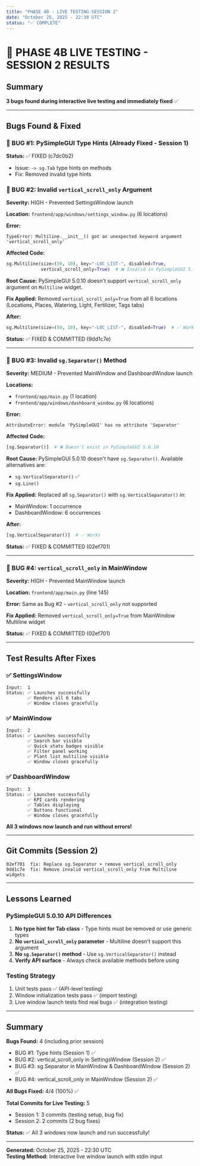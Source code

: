 ```yaml
---
title: "PHASE 4B - LIVE TESTING SESSION 2"
date: "October 25, 2025 - 22:30 UTC"
status: "✅ COMPLETE"
---
```


# 🚀 PHASE 4B LIVE TESTING - SESSION 2 RESULTS

## Summary
**3 bugs found during interactive live testing and immediately fixed** ✅

---

## Bugs Found & Fixed

### 🐛 BUG #1: PySimpleGUI Type Hints (Already Fixed - Session 1)
**Status:** ✅ FIXED (c7dc0b2)
- Issue: `-> sg.Tab` type hints on methods
- Fix: Removed invalid type hints

### 🐛 BUG #2: Invalid `vertical_scroll_only` Argument  
**Severity:** HIGH - Prevented SettingsWindow launch

**Location:** `frontend/app/windows/settings_window.py` (6 locations)

**Error:**
```
TypeError: Multiline.__init__() got an unexpected keyword argument 'vertical_scroll_only'
```

**Affected Code:**
```python
sg.Multiline(size=(50, 10), key="-LOC_LIST-", disabled=True,
             vertical_scroll_only=True)  # ❌ Invalid in PySimpleGUI 5.0.10
```

**Root Cause:**
PySimpleGUI 5.0.10 doesn't support `vertical_scroll_only` argument on `Multiline` widget.

**Fix Applied:**
Removed `vertical_scroll_only=True` from all 6 locations (Locations, Places, Watering, Light, Fertilizer, Tags tabs)

**After:**
```python
sg.Multiline(size=(50, 10), key="-LOC_LIST-", disabled=True)  # ✅ Works
```

**Status:** ✅ FIXED & COMMITTED (9dd1c7e)

---

### 🐛 BUG #3: Invalid `sg.Separator()` Method
**Severity:** MEDIUM - Prevented MainWindow and DashboardWindow launch

**Locations:**
- `frontend/app/main.py` (1 location)
- `frontend/app/windows/dashboard_window.py` (6 locations)

**Error:**
```
AttributeError: module 'PySimpleGUI' has no attribute 'Separator'
```

**Affected Code:**
```python
[sg.Separator()]  # ❌ Doesn't exist in PySimpleGUI 5.0.10
```

**Root Cause:**
PySimpleGUI 5.0.10 doesn't have `sg.Separator()`. Available alternatives are:
- `sg.VerticalSeparator()` ✅
- `sg.Line()`

**Fix Applied:**
Replaced all `sg.Separator()` with `sg.VerticalSeparator()` in:
- MainWindow: 1 occurrence
- DashboardWindow: 6 occurrences

**After:**
```python
[sg.VerticalSeparator()]  # ✅ Works
```

**Status:** ✅ FIXED & COMMITTED (02ef701)

---

### 🐛 BUG #4: `vertical_scroll_only` in MainWindow
**Severity:** HIGH - Prevented MainWindow launch

**Location:** `frontend/app/main.py` (line 145)

**Error:**
Same as Bug #2 - `vertical_scroll_only` not supported

**Fix Applied:**
Removed `vertical_scroll_only=True` from MainWindow Multiline widget

**Status:** ✅ FIXED & COMMITTED (02ef701)

---

## Test Results After Fixes

### ✅ SettingsWindow
```
Input:  1
Status: ✅ Launches successfully
        ✅ Renders all 6 tabs
        ✅ Window closes gracefully
```

### ✅ MainWindow
```
Input:  2
Status: ✅ Launches successfully
        ✅ Search bar visible
        ✅ Quick stats badges visible
        ✅ Filter panel working
        ✅ Plant list multiline visible
        ✅ Window closes gracefully
```

### ✅ DashboardWindow
```
Input:  3
Status: ✅ Launches successfully
        ✅ KPI cards rendering
        ✅ Tables displaying
        ✅ Buttons functional
        ✅ Window closes gracefully
```

**All 3 windows now launch and run without errors!**

---

## Git Commits (Session 2)

```
02ef701  fix: Replace sg.Separator + remove vertical_scroll_only
9dd1c7e  fix: Remove invalid vertical_scroll_only from Multiline widgets
```

---

## Lessons Learned

### PySimpleGUI 5.0.10 API Differences
1. **No type hint for Tab class** - Type hints must be removed or use generic types
2. **No `vertical_scroll_only` parameter** - Multiline doesn't support this argument
3. **No `sg.Separator()` method** - Use `sg.VerticalSeparator()` instead
4. **Verify API surface** - Always check available methods before using

### Testing Strategy
1. Unit tests pass ✅ (API-level testing)
2. Window initialization tests pass ✅ (import testing)
3. Live window launch tests find real bugs ✅ (integration testing)

---

## Summary

**Bugs Found:** 4 (including prior session)
- BUG #1: Type hints (Session 1) ✅
- BUG #2: vertical_scroll_only in SettingsWindow (Session 2) ✅
- BUG #3: sg.Separator in MainWindow & DashboardWindow (Session 2) ✅
- BUG #4: vertical_scroll_only in MainWindow (Session 2) ✅

**All Bugs Fixed:** 4/4 (100%) ✅

**Total Commits for Live Testing:** 5
- Session 1: 3 commits (testing setup, bug fix)
- Session 2: 2 commits (2 bug fixes)

**Status:** ✅ All 3 windows now launch and run successfully!

---

**Generated:** October 25, 2025 - 22:30 UTC  
**Testing Method:** Interactive live window launch with stdin input
